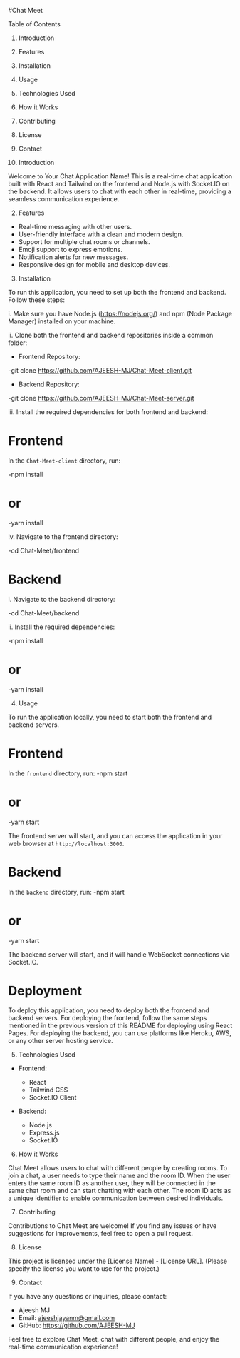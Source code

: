 #Chat Meet

Table of Contents
1. Introduction
2. Features
3. Installation
4. Usage
5. Technologies Used
6. How it Works
7. Contributing
8. License
9. Contact

1. Introduction

Welcome to Your Chat Application Name! This is a real-time chat application built with React and Tailwind on the frontend and Node.js with Socket.IO on the backend. It allows users to chat with each other in real-time, providing a seamless communication experience.

2. Features

- Real-time messaging with other users.
- User-friendly interface with a clean and modern design.
- Support for multiple chat rooms or channels.
- Emoji support to express emotions.
- Notification alerts for new messages.
- Responsive design for mobile and desktop devices.

3. Installation

To run this application, you need to set up both the frontend and backend. Follow these steps:

i. Make sure you have Node.js (https://nodejs.org/) and npm (Node Package Manager) installed on your machine.

ii. Clone both the frontend and backend repositories inside a common folder:

- Frontend Repository:

-git clone https://github.com/AJEESH-MJ/Chat-Meet-client.git


- Backend Repository:

-git clone https://github.com/AJEESH-MJ/Chat-Meet-server.git



iii. Install the required dependencies for both frontend and backend:

# Frontend

In the `Chat-Meet-client` directory, run:

-npm install
# or
-yarn install


iv. Navigate to the frontend directory:

-cd Chat-Meet/frontend

# Backend

i. Navigate to the backend directory:

-cd Chat-Meet/backend

ii. Install the required dependencies:

-npm install
# or
-yarn install

4. Usage

To run the application locally, you need to start both the frontend and backend servers.

# Frontend

In the `frontend` directory, run:
-npm start
# or
-yarn start

The frontend server will start, and you can access the application in your web browser at `http://localhost:3000`.

# Backend

In the `backend` directory, run:
-npm start
# or
-yarn start

The backend server will start, and it will handle WebSocket connections via Socket.IO.

# Deployment

To deploy this application, you need to deploy both the frontend and backend servers. For deploying the frontend, follow the same steps mentioned in the previous version of this README for deploying using React Pages. For deploying the backend, you can use platforms like Heroku, AWS, or any other server hosting service.

5. Technologies Used

- Frontend:
  - React
  - Tailwind CSS
  - Socket.IO Client

- Backend:
  - Node.js
  - Express.js
  - Socket.IO

6. How it Works

Chat Meet allows users to chat with different people by creating rooms. To join a chat, a user needs to type their name and the room ID. When the user enters the same room ID as another user, they will be connected in the same chat room and can start chatting with each other. The room ID acts as a unique identifier to enable communication between desired individuals.

7. Contributing

Contributions to Chat Meet are welcome! If you find any issues or have suggestions for improvements, feel free to open a pull request.

8. License

This project is licensed under the [License Name] - [License URL]. (Please specify the license you want to use for the project.)

9. Contact

If you have any questions or inquiries, please contact:
- Ajeesh MJ
- Email: ajeeshjayanm@gmail.com
- GitHub: https://github.com/AJEESH-MJ

Feel free to explore Chat Meet, chat with different people, and enjoy the real-time communication experience!
